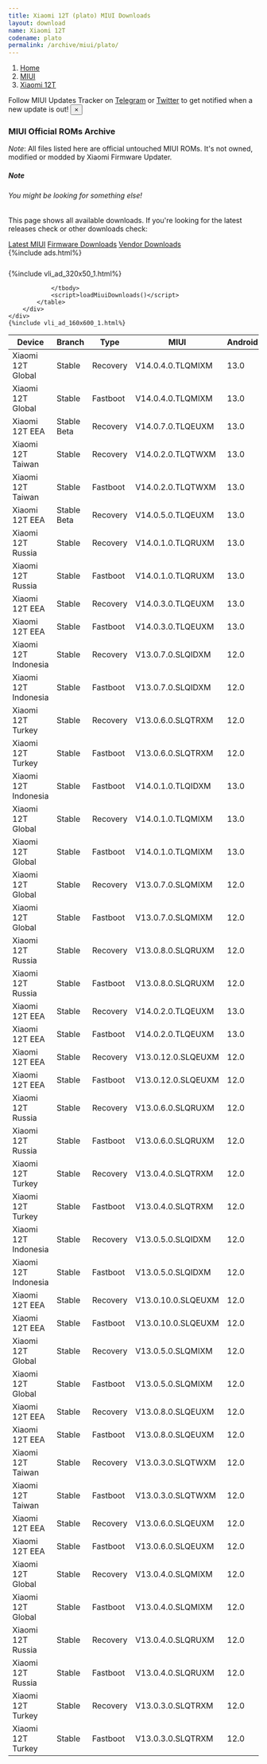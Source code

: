 ```yaml
---
title: Xiaomi 12T (plato) MIUI Downloads
layout: download
name: Xiaomi 12T
codename: plato
permalink: /archive/miui/plato/
---
```

<nav aria-label="breadcrumb">
    <ol class="breadcrumb">
        <li class="breadcrumb-item"><a href="/">Home</a></li>
        <li class="breadcrumb-item"><a href="/miui/">MIUI</a></li>
        <li class="breadcrumb-item active" aria-current="page"><a href="/miui/plato/">Xiaomi 12T</a></li>
    </ol>
</nav>
<div class="alert alert-primary alert-dismissible fade show" role="alert">
    Follow MIUI Updates Tracker on <a href="https://t.me/MIUIUpdatesTracker" class="alert-link">Telegram</a>
     or <a href="https://twitter.com/MiFwUpdater" class="alert-link">Twitter</a> to get notified when a new update is out!
    <button type="button" class="close" data-dismiss="alert" aria-label="Close">
        <span aria-hidden="true">&times;</span>
    </button>
</div>

### MIUI Official ROMs Archive
*Note*: All files listed here are official untouched MIUI ROMs. It's not owned, modified or modded by Xiaomi Firmware Updater.
<div class="card">
  <div class="card-body">
    <h5 class="card-title">Note</h5>
    <h6 class="card-subtitle mb-2 text-muted">You might be looking for something else!</h6>
    <p class="card-text">This page shows all available downloads.
     If you're looking for the latest releases check or other downloads check:</p>
    <a href="/miui/plato/" class="card-link">Latest MIUI</a>
    <a href="/firmware/plato/" class="card-link">Firmware Downloads</a>
    <a href="/vendor/plato/" class="card-link">Vendor Downloads</a>
  </div>
</div>
{%include ads.html%}
<div class="row justify-content-center">
    <div class="col-10">
        <div class="table-responsive-md" style="margin-top: 25px;">
            {%include vli_ad_320x50_1.html%}
            <table id="miui" class="display dt-responsive nowrap compact table table-striped table-hover table-sm">
                <thead class="thead-dark">
                    <tr>
                        <th data-ref="device">Device</th>
                        <th data-ref="branch">Branch</th>
                        <th data-ref="type">Type</th>
                        <th data-ref="miui">MIUI</th>
                        <th data-ref="android">Android</th>
                        <th data-ref="size">Size</th>
                        <th data-ref="size">Date</th>
                        <th data-ref="link">Link</th>
                    </tr>
                </thead>
                <tbody>
                <tr><td>Xiaomi 12T Global</td><td>Stable</td><td>Recovery</td><td>V14.0.4.0.TLQMIXM</td><td>13.0</td><td>5.2 GB</td><td>2023-04-10</td><td><a href="/miui/plato/stable/V14.0.4.0.TLQMIXM/">Download</a></td></tr>
<tr><td>Xiaomi 12T Global</td><td>Stable</td><td>Fastboot</td><td>V14.0.4.0.TLQMIXM</td><td>13.0</td><td>7.7 GB</td><td>2023-03-27</td><td><a href="/miui/plato/stable/V14.0.4.0.TLQMIXM/">Download</a></td></tr>
<tr><td>Xiaomi 12T EEA</td><td>Stable Beta</td><td>Recovery</td><td>V14.0.7.0.TLQEUXM</td><td>13.0</td><td>5.3 GB</td><td>2023-03-29</td><td><a href="/miui/plato/stable beta/V14.0.7.0.TLQEUXM/">Download</a></td></tr>
<tr><td>Xiaomi 12T Taiwan</td><td>Stable</td><td>Recovery</td><td>V14.0.2.0.TLQTWXM</td><td>13.0</td><td>5.0 GB</td><td>2023-03-22</td><td><a href="/miui/plato/stable/V14.0.2.0.TLQTWXM/">Download</a></td></tr>
<tr><td>Xiaomi 12T Taiwan</td><td>Stable</td><td>Fastboot</td><td>V14.0.2.0.TLQTWXM</td><td>13.0</td><td>6.4 GB</td><td>2023-02-23</td><td><a href="/miui/plato/stable/V14.0.2.0.TLQTWXM/">Download</a></td></tr>
<tr><td>Xiaomi 12T EEA</td><td>Stable Beta</td><td>Recovery</td><td>V14.0.5.0.TLQEUXM</td><td>13.0</td><td>5.2 GB</td><td>2023-03-20</td><td><a href="/miui/plato/stable beta/V14.0.5.0.TLQEUXM/">Download</a></td></tr>
<tr><td>Xiaomi 12T Russia</td><td>Stable</td><td>Recovery</td><td>V14.0.1.0.TLQRUXM</td><td>13.0</td><td>5.0 GB</td><td>2023-03-13</td><td><a href="/miui/plato/stable/V14.0.1.0.TLQRUXM/">Download</a></td></tr>
<tr><td>Xiaomi 12T Russia</td><td>Stable</td><td>Fastboot</td><td>V14.0.1.0.TLQRUXM</td><td>13.0</td><td>6.9 GB</td><td>2023-02-16</td><td><a href="/miui/plato/stable/V14.0.1.0.TLQRUXM/">Download</a></td></tr>
<tr><td>Xiaomi 12T EEA</td><td>Stable</td><td>Recovery</td><td>V14.0.3.0.TLQEUXM</td><td>13.0</td><td>5.2 GB</td><td>2023-03-02</td><td><a href="/miui/plato/stable/V14.0.3.0.TLQEUXM/">Download</a></td></tr>
<tr><td>Xiaomi 12T EEA</td><td>Stable</td><td>Fastboot</td><td>V14.0.3.0.TLQEUXM</td><td>13.0</td><td>7.3 GB</td><td>2023-02-16</td><td><a href="/miui/plato/stable/V14.0.3.0.TLQEUXM/">Download</a></td></tr>
<tr><td>Xiaomi 12T Indonesia</td><td>Stable</td><td>Recovery</td><td>V13.0.7.0.SLQIDXM</td><td>12.0</td><td>4.5 GB</td><td>2023-02-09</td><td><a href="/miui/plato/stable/V13.0.7.0.SLQIDXM/">Download</a></td></tr>
<tr><td>Xiaomi 12T Indonesia</td><td>Stable</td><td>Fastboot</td><td>V13.0.7.0.SLQIDXM</td><td>12.0</td><td>6.6 GB</td><td>2023-01-10</td><td><a href="/miui/plato/stable/V13.0.7.0.SLQIDXM/">Download</a></td></tr>
<tr><td>Xiaomi 12T Turkey</td><td>Stable</td><td>Recovery</td><td>V13.0.6.0.SLQTRXM</td><td>12.0</td><td>4.5 GB</td><td>2023-02-09</td><td><a href="/miui/plato/stable/V13.0.6.0.SLQTRXM/">Download</a></td></tr>
<tr><td>Xiaomi 12T Turkey</td><td>Stable</td><td>Fastboot</td><td>V13.0.6.0.SLQTRXM</td><td>12.0</td><td>6.6 GB</td><td>2023-01-09</td><td><a href="/miui/plato/stable/V13.0.6.0.SLQTRXM/">Download</a></td></tr>
<tr><td>Xiaomi 12T Indonesia</td><td>Stable</td><td>Fastboot</td><td>V14.0.1.0.TLQIDXM</td><td>13.0</td><td>6.8 GB</td><td>2023-02-07</td><td><a href="/miui/plato/stable/V14.0.1.0.TLQIDXM/">Download</a></td></tr>
<tr><td>Xiaomi 12T Global</td><td>Stable</td><td>Recovery</td><td>V14.0.1.0.TLQMIXM</td><td>13.0</td><td>5.0 GB</td><td>2023-02-04</td><td><a href="/miui/plato/stable/V14.0.1.0.TLQMIXM/">Download</a></td></tr>
<tr><td>Xiaomi 12T Global</td><td>Stable</td><td>Fastboot</td><td>V14.0.1.0.TLQMIXM</td><td>13.0</td><td>7.4 GB</td><td>2023-01-10</td><td><a href="/miui/plato/stable/V14.0.1.0.TLQMIXM/">Download</a></td></tr>
<tr><td>Xiaomi 12T Global</td><td>Stable</td><td>Recovery</td><td>V13.0.7.0.SLQMIXM</td><td>12.0</td><td>4.6 GB</td><td>2023-01-29</td><td><a href="/miui/plato/stable/V13.0.7.0.SLQMIXM/">Download</a></td></tr>
<tr><td>Xiaomi 12T Global</td><td>Stable</td><td>Fastboot</td><td>V13.0.7.0.SLQMIXM</td><td>12.0</td><td>7.2 GB</td><td>2023-01-10</td><td><a href="/miui/plato/stable/V13.0.7.0.SLQMIXM/">Download</a></td></tr>
<tr><td>Xiaomi 12T Russia</td><td>Stable</td><td>Recovery</td><td>V13.0.8.0.SLQRUXM</td><td>12.0</td><td>4.5 GB</td><td>2023-01-29</td><td><a href="/miui/plato/stable/V13.0.8.0.SLQRUXM/">Download</a></td></tr>
<tr><td>Xiaomi 12T Russia</td><td>Stable</td><td>Fastboot</td><td>V13.0.8.0.SLQRUXM</td><td>12.0</td><td>6.6 GB</td><td>2023-01-10</td><td><a href="/miui/plato/stable/V13.0.8.0.SLQRUXM/">Download</a></td></tr>
<tr><td>Xiaomi 12T EEA</td><td>Stable</td><td>Recovery</td><td>V14.0.2.0.TLQEUXM</td><td>13.0</td><td>5.2 GB</td><td>2023-01-16</td><td><a href="/miui/plato/stable/V14.0.2.0.TLQEUXM/">Download</a></td></tr>
<tr><td>Xiaomi 12T EEA</td><td>Stable</td><td>Fastboot</td><td>V14.0.2.0.TLQEUXM</td><td>13.0</td><td>7.3 GB</td><td>2023-01-11</td><td><a href="/miui/plato/stable/V14.0.2.0.TLQEUXM/">Download</a></td></tr>
<tr><td>Xiaomi 12T EEA</td><td>Stable</td><td>Recovery</td><td>V13.0.12.0.SLQEUXM</td><td>12.0</td><td>4.6 GB</td><td>2023-01-13</td><td><a href="/miui/plato/stable/V13.0.12.0.SLQEUXM/">Download</a></td></tr>
<tr><td>Xiaomi 12T EEA</td><td>Stable</td><td>Fastboot</td><td>V13.0.12.0.SLQEUXM</td><td>12.0</td><td>7.1 GB</td><td>2023-01-10</td><td><a href="/miui/plato/stable/V13.0.12.0.SLQEUXM/">Download</a></td></tr>
<tr><td>Xiaomi 12T Russia</td><td>Stable</td><td>Recovery</td><td>V13.0.6.0.SLQRUXM</td><td>12.0</td><td>4.5 GB</td><td>2022-12-05</td><td><a href="/miui/plato/stable/V13.0.6.0.SLQRUXM/">Download</a></td></tr>
<tr><td>Xiaomi 12T Russia</td><td>Stable</td><td>Fastboot</td><td>V13.0.6.0.SLQRUXM</td><td>12.0</td><td>6.6 GB</td><td>2022-11-23</td><td><a href="/miui/plato/stable/V13.0.6.0.SLQRUXM/">Download</a></td></tr>
<tr><td>Xiaomi 12T Turkey</td><td>Stable</td><td>Recovery</td><td>V13.0.4.0.SLQTRXM</td><td>12.0</td><td>4.5 GB</td><td>2022-12-01</td><td><a href="/miui/plato/stable/V13.0.4.0.SLQTRXM/">Download</a></td></tr>
<tr><td>Xiaomi 12T Turkey</td><td>Stable</td><td>Fastboot</td><td>V13.0.4.0.SLQTRXM</td><td>12.0</td><td>6.5 GB</td><td>2022-11-22</td><td><a href="/miui/plato/stable/V13.0.4.0.SLQTRXM/">Download</a></td></tr>
<tr><td>Xiaomi 12T Indonesia</td><td>Stable</td><td>Recovery</td><td>V13.0.5.0.SLQIDXM</td><td>12.0</td><td>4.5 GB</td><td>2022-11-25</td><td><a href="/miui/plato/stable/V13.0.5.0.SLQIDXM/">Download</a></td></tr>
<tr><td>Xiaomi 12T Indonesia</td><td>Stable</td><td>Fastboot</td><td>V13.0.5.0.SLQIDXM</td><td>12.0</td><td>6.8 GB</td><td>2022-11-15</td><td><a href="/miui/plato/stable/V13.0.5.0.SLQIDXM/">Download</a></td></tr>
<tr><td>Xiaomi 12T EEA</td><td>Stable</td><td>Recovery</td><td>V13.0.10.0.SLQEUXM</td><td>12.0</td><td>4.6 GB</td><td>2022-11-14</td><td><a href="/miui/plato/stable/V13.0.10.0.SLQEUXM/">Download</a></td></tr>
<tr><td>Xiaomi 12T EEA</td><td>Stable</td><td>Fastboot</td><td>V13.0.10.0.SLQEUXM</td><td>12.0</td><td>7.2 GB</td><td>2022-11-09</td><td><a href="/miui/plato/stable/V13.0.10.0.SLQEUXM/">Download</a></td></tr>
<tr><td>Xiaomi 12T Global</td><td>Stable</td><td>Recovery</td><td>V13.0.5.0.SLQMIXM</td><td>12.0</td><td>4.6 GB</td><td>2022-11-07</td><td><a href="/miui/plato/stable/V13.0.5.0.SLQMIXM/">Download</a></td></tr>
<tr><td>Xiaomi 12T Global</td><td>Stable</td><td>Fastboot</td><td>V13.0.5.0.SLQMIXM</td><td>12.0</td><td>7.3 GB</td><td>2022-10-26</td><td><a href="/miui/plato/stable/V13.0.5.0.SLQMIXM/">Download</a></td></tr>
<tr><td>Xiaomi 12T EEA</td><td>Stable</td><td>Recovery</td><td>V13.0.8.0.SLQEUXM</td><td>12.0</td><td>4.6 GB</td><td>2022-10-27</td><td><a href="/miui/plato/stable/V13.0.8.0.SLQEUXM/">Download</a></td></tr>
<tr><td>Xiaomi 12T EEA</td><td>Stable</td><td>Fastboot</td><td>V13.0.8.0.SLQEUXM</td><td>12.0</td><td>7.0 GB</td><td>2022-10-08</td><td><a href="/miui/plato/stable/V13.0.8.0.SLQEUXM/">Download</a></td></tr>
<tr><td>Xiaomi 12T Taiwan</td><td>Stable</td><td>Recovery</td><td>V13.0.3.0.SLQTWXM</td><td>12.0</td><td>4.5 GB</td><td>2022-10-26</td><td><a href="/miui/plato/stable/V13.0.3.0.SLQTWXM/">Download</a></td></tr>
<tr><td>Xiaomi 12T Taiwan</td><td>Stable</td><td>Fastboot</td><td>V13.0.3.0.SLQTWXM</td><td>12.0</td><td>6.1 GB</td><td>2022-10-08</td><td><a href="/miui/plato/stable/V13.0.3.0.SLQTWXM/">Download</a></td></tr>
<tr><td>Xiaomi 12T EEA</td><td>Stable</td><td>Recovery</td><td>V13.0.6.0.SLQEUXM</td><td>12.0</td><td>4.6 GB</td><td>2022-10-18</td><td><a href="/miui/plato/stable/V13.0.6.0.SLQEUXM/">Download</a></td></tr>
<tr><td>Xiaomi 12T EEA</td><td>Stable</td><td>Fastboot</td><td>V13.0.6.0.SLQEUXM</td><td>12.0</td><td>344 Bytes</td><td>2022-08-17</td><td><a href="/miui/plato/stable/V13.0.6.0.SLQEUXM/">Download</a></td></tr>
<tr><td>Xiaomi 12T Global</td><td>Stable</td><td>Recovery</td><td>V13.0.4.0.SLQMIXM</td><td>12.0</td><td>4.6 GB</td><td>2022-10-06</td><td><a href="/miui/plato/stable/V13.0.4.0.SLQMIXM/">Download</a></td></tr>
<tr><td>Xiaomi 12T Global</td><td>Stable</td><td>Fastboot</td><td>V13.0.4.0.SLQMIXM</td><td>12.0</td><td>7.1 GB</td><td>2022-09-07</td><td><a href="/miui/plato/stable/V13.0.4.0.SLQMIXM/">Download</a></td></tr>
<tr><td>Xiaomi 12T Russia</td><td>Stable</td><td>Recovery</td><td>V13.0.4.0.SLQRUXM</td><td>12.0</td><td>4.5 GB</td><td>2022-10-06</td><td><a href="/miui/plato/stable/V13.0.4.0.SLQRUXM/">Download</a></td></tr>
<tr><td>Xiaomi 12T Russia</td><td>Stable</td><td>Fastboot</td><td>V13.0.4.0.SLQRUXM</td><td>12.0</td><td>6.6 GB</td><td>2022-09-20</td><td><a href="/miui/plato/stable/V13.0.4.0.SLQRUXM/">Download</a></td></tr>
<tr><td>Xiaomi 12T Turkey</td><td>Stable</td><td>Recovery</td><td>V13.0.3.0.SLQTRXM</td><td>12.0</td><td>4.5 GB</td><td>2022-10-06</td><td><a href="/miui/plato/stable/V13.0.3.0.SLQTRXM/">Download</a></td></tr>
<tr><td>Xiaomi 12T Turkey</td><td>Stable</td><td>Fastboot</td><td>V13.0.3.0.SLQTRXM</td><td>12.0</td><td>6.4 GB</td><td>2022-09-20</td><td><a href="/miui/plato/stable/V13.0.3.0.SLQTRXM/">Download</a></td></tr>

                </tbody>
                <script>loadMiuiDownloads()</script>
            </table>
        </div>
    </div>
    {%include vli_ad_160x600_1.html%}
</div>
